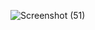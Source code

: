 ![Screenshot (51)](https://user-images.githubusercontent.com/89897348/165133277-44bcd721-c4f1-4e76-8904-dabf9d61c17d.png)
